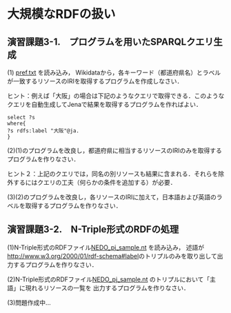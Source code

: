 # 大規模なRDFの扱い
## 演習課題3-1.　プログラムを用いたSPARQLクエリ生成
(1) [pref.txt](https://github.com/oecu-kozaki-lab/Java-RDF-Exercise/blob/main/pref.txt) を読み込み，
Wikidataから，各キーワード（都道府県名）とラベルが一致するリソースのIRIを取得するプログラムを作成しなさい．
  
ヒント：例えば「大阪」の場合は下記のようなクエリで取得できる．このようなクエリを自動生成してJenaで結果を取得するプログラムを作ればよい．
```PREFIX rdfs: <http://www.w3.org/2000/01/rdf-schema#>
select ?s
where{
?s rdfs:label "大阪"@ja.
}
```
(2)(1)のプログラムを改良し，都道府県に相当するリソースのIRIのみを取得するプログラムを作りなさい．  
  
ヒント２：上記のクエリでは，同名の別リソースも結果に含まれる．それらを除外するにはクエリの工夫（何らかの条件を追加する）が必要．  
  
(3)(2)のプログラムを改良し，各リソースのIRIに加えて，日本語および英語のラベルを取得するプログラムを作りなさい．

## 演習課題3-2.　N-Triple形式のRDFの処理
(1)N-Triple形式のRDFファイル[NEDO_pj_sample.nt](https://github.com/oecu-kozaki-lab/Java-RDF-Exercise/blob/main/NEDO_pj_sample.zip) を読み込み，
述語が<http://www.w3.org/2000/01/rdf-schema#label>のトリプルのみを取り出して出力するプログラムを作りなさい．  
  
(2)N-Triple形式のRDFファイル[NEDO_pj_sample.nt](https://github.com/oecu-kozaki-lab/Java-RDF-Exercise/blob/main/NEDO_pj_sample.nt) のトリプルにおいて「主語」に現れるリソースの一覧を
出力するプログラムを作りなさい．  
  
(3)問題作成中... 
